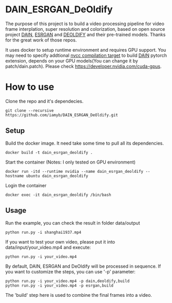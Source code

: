 # DAIN_ESRGAN_DeOldify

The purpose of this project is to build a video processing pipeline for video frame interplation, super resolution and colorization, based on open source project [DAIN](https://github.com/baowenbo/DAIN), [ESRGAN](https://github.com/xinntao/ESRGAN) and [DEOLDIFY](https://github.com/jantic/DeOldify) and their pre-trained models. Thanks for the great work of those repos.   

It uses docker to setup runtime environment and requires GPU support. You may need to specify addtional [nvcc compilation target](https://github.com/baowenbo/DAIN/blob/0e38076069a0aa4e68a6fdbf1aa71676a16b34c0/my_package/compiler_args.py) to build [DAIN](https://github.com/baowenbo/DAIN) pytorch extension, depends on your GPU models(You can change it by patch/dain.patch). Please check https://developer.nvidia.com/cuda-gpus. 

# How to use 
Clone the repo and it's dependecies. 
```
git clone --recursive https://github.com/iamyb/DAIN_ESRGAN_DeOldify.git
```

## Setup 
Build the docker image. It need take some time to pull all its dependencies.  
```
docker build -t dain_esrgan_deoldify .
```

Start the container (Notes: I only tested on GPU environment)  
```
docker run -itd --runtime nvidia --name dain_esrgan_deoldify --hostname ubuntu dain_esrgan_deoldify
```

Login the container  
```
docker exec -it dain_esrgan_deoldify /bin/bash
```

## Usage 
Run the example, you can check the result in folder data/output  
```
python run.py -i shanghai1937.mp4
```

If you want to test your own video, please put it into data/input/your_video.mp4 and execute:  
```
python run.py -i your_video.mp4  
```

By default, DAIN, ESRGAN and DeOldify will be processed in sequence. If you want to customize the steps, you can use '-p' parameter:
```
python run.py -i your_video.mp4 -p dain,deoldify,build
python run.py -i your_video.mp4 -p esrgan,build
```
The 'build' step here is used to combine the final frames into a video.

